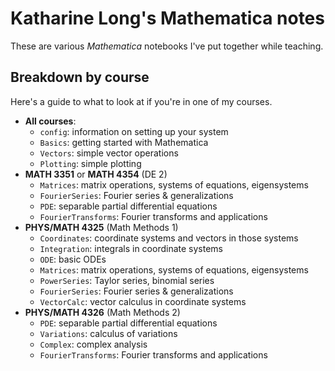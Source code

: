 # Katharine Long's Mathematica notes

These are various _Mathematica_ notebooks I've put together while teaching. 

## Breakdown by course

Here's a guide to what to look at if you're in one of my courses.

- **All courses**: 
  - `config`: information on setting up your system
  - `Basics`: getting started with Mathematica
  - `Vectors`: simple vector operations
  - `Plotting`: simple plotting
- **MATH 3351** or **MATH 4354** (DE 2)
  - `Matrices`: matrix operations, systems of equations, eigensystems
  - `FourierSeries`: Fourier series & generalizations
  - `PDE`: separable partial differential equations
  - `FourierTransforms`: Fourier transforms and applications
- **PHYS/MATH 4325** (Math Methods 1)
  - `Coordinates`: coordinate systems and vectors in those systems
  - `Integration`: integrals in coordinate systems
  - `ODE`: basic ODEs
  - `Matrices`: matrix operations, systems of equations, eigensystems
  - `PowerSeries`: Taylor series, binomial series
  - `FourierSeries`: Fourier series & generalizations
  - `VectorCalc`: vector calculus in coordinate systems
- **PHYS/MATH 4326** (Math Methods 2)
  - `PDE`: separable partial differential equations
  - `Variations`: calculus of variations
  - `Complex`: complex analysis
  - `FourierTransforms`: Fourier transforms and applications
